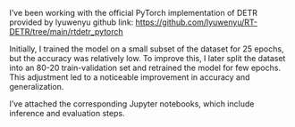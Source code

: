  I’ve been working with the official PyTorch implementation of DETR provided by lyuwenyu github link: https://github.com/lyuwenyu/RT-DETR/tree/main/rtdetr_pytorch

Initially, I trained the model on a small subset of the dataset for 25 epochs, but the accuracy was relatively low. To improve this, I later split the dataset into an 
80-20 train-validation set and retrained the model for few epochs. This adjustment led to a noticeable improvement in accuracy and generalization.

I’ve attached the corresponding Jupyter notebooks, which include inference and evaluation steps.
